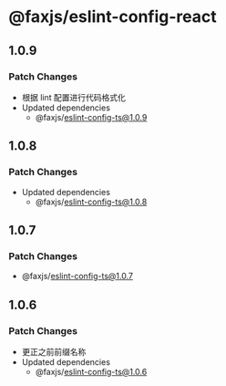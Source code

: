 # @faxjs/eslint-config-react

## 1.0.9

### Patch Changes

- 根据 lint 配置进行代码格式化
- Updated dependencies
  - @faxjs/eslint-config-ts@1.0.9

## 1.0.8

### Patch Changes

- Updated dependencies
  - @faxjs/eslint-config-ts@1.0.8

## 1.0.7

### Patch Changes

- @faxjs/eslint-config-ts@1.0.7

## 1.0.6

### Patch Changes

- 更正之前前缀名称
- Updated dependencies
  - @faxjs/eslint-config-ts@1.0.6
